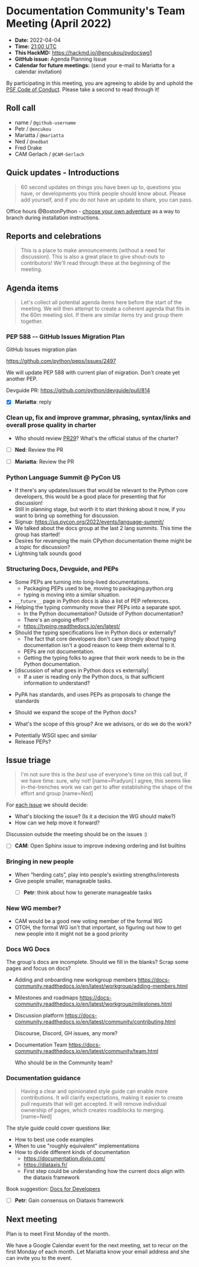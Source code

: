 # Documentation Community's Team Meeting (April 2022)

- **Date:** 2022-04-04
- **Time:** [21:00 UTC](https://arewemeetingyet.com/UTC/2022-04-04/21:00/Docs%20Meeting)
- **This HackMD:** https://hackmd.io/@encukou/pydocswg1
- **GitHub issue:** Agenda Planning Issue
- **Calendar for future meetings:** (send your e-mail to Mariatta for a calendar invitation)

By participating in this meeting, you are agreeing to abide by and uphold the [PSF Code of Conduct](https://www.python.org/psf/codeofconduct/).
Please take a second to read through it!


## Roll call

- name / `@github-username`
- Petr / `@encukou`
- Mariatta / `@mariatta`
- Ned / `@nedbat`
- Fred Drake
- CAM Gerlach / `@CAM-Gerlach`


## Quick updates - Introductions

> 60 second updates on things you have been up to, questions you have, or developments you think people should know about. Please add yourself, and if you do not have an update to share, you can pass.

Office hours @BostonPython - [choose your own adventure](https://github.com/nedbat/cyoa) as a way to branch during installation instructions.

## Reports and celebrations

> This is a place to make announcements (without a need for discussion). This is also a great place to give shout-outs to contributors! We'll read through these at the beginning of the meeting.


## Agenda items

> Let's collect all potential agenda items here before the start of the meeting. We will then attempt to create a coherent agenda that fits in the 60m meeting slot. If there are similar items try and group them together.


### PEP 588 -- GitHub Issues Migration Plan

GitHub Issues migration plan

https://github.com/python/peps/issues/2497

We will update PEP 588 with current plan of migration. Don't create yet another PEP.

Devguide PR: https://github.com/python/devguide/pull/814

- [x] **Mariatta**: reply


### Clean up, fix and improve grammar, phrasing, syntax/links and overall prose quality in charter

- Who should review [PR29](https://github.com/python/docs-community/pull/29)? What's the official status of the charter?

- [ ] **Ned**: Review the PR
- [ ] **Mariatta**: Review the PR



### Python Language Summit @ PyCon US

- If there's any updates/issues that would be relevant to the Python core developers, this would be a good place for presenting that for discussion!
- Still in planning stage, but worth it to start thinking about it now, if you want to bring up something for discussion.
- Signup: https://us.pycon.org/2022/events/language-summit/
- We talked about the docs group at the last 2 lang summits. This time the group has started!
- Desires for revamping the main CPython documentation theme might be a topic for discussion?
- Lightning talk sounds good


### Structuring Docs, Devguide, and PEPs

* Some PEPs are turning into long-lived documentations. 
    * Packaging PEPs used to be, moving to packaging.python.org
    * typing is moving into a similar situation.
* `__future__` page in Python docs is also a list of PEP references.
* Helping the typing community move their PEPs into a separate spot.
    * In the Python documentation? Outside of Python documentation?
    * There's an ongoing effort?
    * https://typing.readthedocs.io/en/latest/
* Should the typing specifications live in Python docs or externally?
    * The fact that core developers don't care strongly about typing documentation isn't a good reason to keep them external to it.
    * PEPs are not documentation.
    * Getting the typing folks to agree that their work needs to be in the Python documentation.
* [discussion of what goes in Python docs vs externally]
    * If a user is reading only the Python docs, is that sufficient information to understand?

- PyPA has standards, and uses PEPs as proposals to change the standards

- Should we expand the scope of the Python docs?

- What's the scope of this group? Are we advisors, or do we do the work?

* Potentially WSGI spec and similar
* Release PEPs?




## Issue triage

> I'm not sure this is the _best_ use of everyone's time on this call but, if we have time: sure, why not! [name=Pradyun]
> I agree, this seems like in-the-trenches work we can get to after establishing the shape of the effort and group [name=Ned]

For [each issue](https://github.com/python/docs-community/issues) we should decide:

- What's blocking the issue? (Is it a decision the WG should make?)
- How can we help move it forward?

Discussion outside the meeting should be on the issues :)

- [ ] **CAM**: Open Sphinx issue to improve indexing ordering and list builtins


### Bringing in new people

- When “herding cats”, play into people's exixting strengths/interests
- Give people smaller, manageable tasks.
  - [ ] **Petr**: think about how to generate manageable tasks


### New WG member?

- CAM would be a good new voting member of the formal WG
- OTOH, the formal WG isn't that important, so figuring out how to get new people into it might not be a good priority


### Docs WG Docs

The group's docs are incomplete. Should we fill in the blanks? Scrap some pages and focus on docs?

- Adding and onboarding new workgroup members
  https://docs-community.readthedocs.io/en/latest/workgroup/adding-members.html

- Milestones and roadmaps
  https://docs-community.readthedocs.io/en/latest/workgroup/milestones.html

- Discussion platform
  https://docs-community.readthedocs.io/en/latest/community/contributing.html

  Discourse, Discord, GH issues, any more?

- Documentation Team
  https://docs-community.readthedocs.io/en/latest/community/team.html

  Who should be in the Community team?


### Documentation guidance

> Having a clear and opinionated style guide can enable more contributions.  It will clarify expectations, making it easier to create pull requests that will get accepted.  It will remove individual ownership of pages, which creates roadblocks to merging. [name=Ned] 

The style guide could cover questions like:

- How to best use code examples
- When to use "roughly equivalent" implementations
- How to divide different kinds of documentation
  - https://documentation.divio.com/
  - https://diataxis.fr/
  - First step could be understanding how the current docs align with the diataxis framework

Book suggestion: [Docs for Developers](https://docsfordevelopers.com/)

- [ ] **Petr**: Gain consensus on Diataxis framework


## Next meeting

Plan is to meet First Monday of the month.


We have a Google Calendar event for the next meeting, set to recur on the first Monday of each month.
Let Mariatta know your email address and she can invite you to the event.

